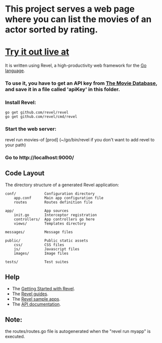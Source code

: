 # This project serves a web page where you can list the movies of an actor sorted by rating.

# [Try it out live at](https://movies-of.bxabi.com)

It is written using Revel, a high-productivity web framework for the [Go language](http://www.golang.org/).

### To use it, you have to get an API key from [The Movie Database](https://themoviedb.org), and save it in a file called 'apiKey' in this folder.

### Install Revel: 
    
    go get github.com/revel/revel
    go get github.com/revel/cmd/revel

### Start the web server:

   revel run movies-of \[prod\]
   (~/go/bin/revel if you don't want to add revel to your path)

### Go to http://localhost:9000/

## Code Layout

The directory structure of a generated Revel application:

    conf/             Configuration directory
        app.conf      Main app configuration file
        routes        Routes definition file

    app/              App sources
        init.go       Interceptor registration
        controllers/  App controllers go here
        views/        Templates directory

    messages/         Message files

    public/           Public static assets
        css/          CSS files
        js/           Javascript files
        images/       Image files

    tests/            Test suites


## Help

* The [Getting Started with Revel](http://revel.github.io/tutorial/gettingstarted.html).
* The [Revel guides](http://revel.github.io/manual/index.html).
* The [Revel sample apps](http://revel.github.io/examples/index.html).
* The [API documentation](https://godoc.org/github.com/revel/revel).

## Note:

the routes/routes.go file is autogenerated when the "revel run myapp" is executed.
